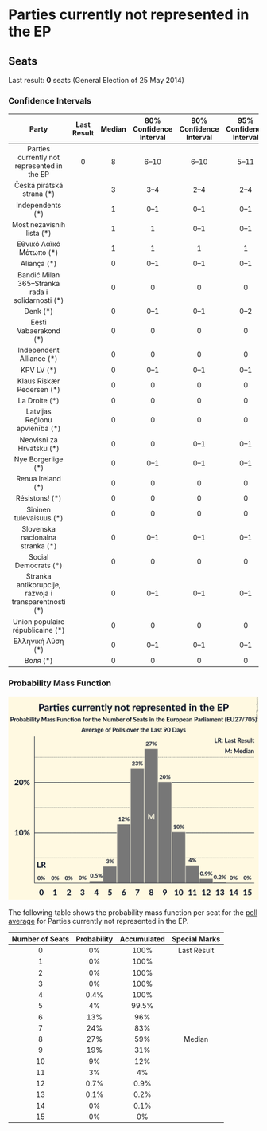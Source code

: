 # Parties currently not represented in the EP

## Seats

Last result: **0** seats (General Election of 25 May 2014)

### Confidence Intervals

| Party | Last Result | Median | 80% Confidence Interval | 90% Confidence Interval | 95% Confidence Interval | 99% Confidence Interval |
|:-----:|:-----------:|:------:|:-----------------------:|:-----------------------:|:-----------------------:|:-----------------------:|
| Parties currently not represented in the EP | 0 | 8 | 6–10 | 6–10 | 5–11 | 5–12 |
| Česká pirátská strana (*) | | 3 | 3–4 | 2–4 | 2–4 | 2–5 |
| Independents (*) | | 1 | 0–1 | 0–1 | 0–1 | 0–1 |
| Most nezavisnih lista (*) | | 1 | 1 | 0–1 | 0–1 | 0–1 |
| Εθνικό Λαϊκό Μέτωπο (*) | | 1 | 1 | 1 | 1 | 1 |
| Aliança (*) | | 0 | 0–1 | 0–1 | 0–1 | 0–1 |
| Bandić Milan 365–Stranka rada i solidarnosti (*) | | 0 | 0 | 0 | 0 | 0 |
| Denk (*) | | 0 | 0–1 | 0–1 | 0–2 | 0–2 |
| Eesti Vabaerakond (*) | | 0 | 0 | 0 | 0 | 0 |
| Independent Alliance (*) | | 0 | 0 | 0 | 0 | 0 |
| KPV LV (*) | | 0 | 0–1 | 0–1 | 0–1 | 0–1 |
| Klaus Riskær Pedersen (*) | | 0 | 0 | 0 | 0 | 0 |
| La Droite (*) | | 0 | 0 | 0 | 0 | 0 |
| Latvijas Reģionu apvienība (*) | | 0 | 0 | 0 | 0 | 0 |
| Neovisni za Hrvatsku (*) | | 0 | 0 | 0–1 | 0–1 | 0–1 |
| Nye Borgerlige (*) | | 0 | 0–1 | 0–1 | 0–1 | 0–1 |
| Renua Ireland (*) | | 0 | 0 | 0 | 0 | 0 |
| Résistons! (*) | | 0 | 0 | 0 | 0 | 0 |
| Sininen tulevaisuus (*) | | 0 | 0 | 0 | 0 | 0 |
| Slovenska nacionalna stranka (*) | | 0 | 0–1 | 0–1 | 0–1 | 0–1 |
| Social Democrats (*) | | 0 | 0 | 0 | 0 | 0 |
| Stranka antikorupcije, razvoja i transparentnosti (*) | | 0 | 0–1 | 0–1 | 0–1 | 0–1 |
| Union populaire républicaine (*) | | 0 | 0 | 0 | 0 | 0 |
| Ελληνική Λύση (*) | | 0 | 0–1 | 0–1 | 0–1 | 0–1 |
| Воля (*) | | 0 | 0 | 0 | 0 | 0–1 |

### Probability Mass Function

![Graph with seats probability mass function not yet produced](average-seats-pmf-partiescurrentlynotrepresentedintheep.png "Seats Probability Mass Function")

The following table shows the probability mass function per seat for the [poll average](average.html) for Parties currently not represented in the EP.

| Number of Seats | Probability | Accumulated | Special Marks |
|:---------------:|:-----------:|:-----------:|:-------------:|
| 0 | 0% | 100% | Last Result |
| 1 | 0% | 100% |  |
| 2 | 0% | 100% |  |
| 3 | 0% | 100% |  |
| 4 | 0.4% | 100% |  |
| 5 | 4% | 99.5% |  |
| 6 | 13% | 96% |  |
| 7 | 24% | 83% |  |
| 8 | 27% | 59% | Median |
| 9 | 19% | 31% |  |
| 10 | 9% | 12% |  |
| 11 | 3% | 4% |  |
| 12 | 0.7% | 0.9% |  |
| 13 | 0.1% | 0.2% |  |
| 14 | 0% | 0.1% |  |
| 15 | 0% | 0% |  |



